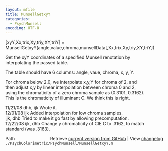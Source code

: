 ```yaml
---
layout: mfile
title: MunsellGetxyY
categories:
  - PsychMunsell
encoding: UTF-8
---
```


[xyY,Xx,trix,Xy,triy,XY,triY] = MunsellGetxyY(angle,value,chroma,munsellData[,Xx,trix,Xy,triy,XY,triY])  

Get the xyY coordinates of a specified Munsell renotation by  
interpolating the passed table.  

The table should have 6 columns: angle, vaue, chroma, x, y, Y.  

For chroma below 2.0, we interpolate x,y,Y for chroma of 2, and  
then adjust x,y by linear interpolation between chroma 0 and 2,  
using the chromaticity of a zero chroma sample as (0.3101, 0.3162).  
This is the chromaticity of illuminant C.  We think this is right.  

11/21/08  dhb, ijk  Wrote it.  
12/01/08  ijk       Added interpolation for low chroma samples.  
          ijk, dhb  Tried to make it go fast by allowing precomputation.  
12/22/08  ijk, dhb  Change y chromaticity of CIE C to .3162, to match standard (was .3163).  


<div class="code_header" style="text-align:right;">
  <span style="float:left;">Path&nbsp;&nbsp;</span> <span class="counter">Retrieve <a href=
  "https://raw.github.com/Psychtoolbox-3/Psychtoolbox-3/beta/./PsychColorimetric/PsychMunsell/MunsellGetxyY.m">current version from GitHub</a> | View <a href=
  "https://github.com/Psychtoolbox-3/Psychtoolbox-3/commits/beta/./PsychColorimetric/PsychMunsell/MunsellGetxyY.m">changelog</a></span>
</div>
<div class="code">
  <code>./PsychColorimetric/PsychMunsell/MunsellGetxyY.m</code>
</div>
